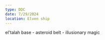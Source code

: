 ```yaml
---
type: DDC
date: 7/29/2024
location: Elven ship
---
```


el'talah base 
	- asteroid belt
	- illusionary magic

